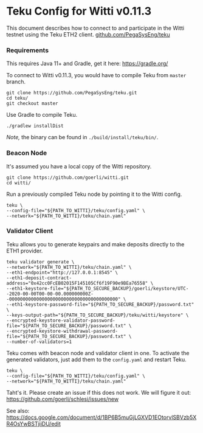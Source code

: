# Teku Config for Witti v0.11.3
This document describes how to connect to and participate in the Witti testnet using the Teku ETH2 client. [github.com/PegaSysEng/teku](https://github.com/PegaSysEng/teku)

### Requirements
This requires Java 11+ and Gradle, get it here: https://gradle.org/

To connect to Witti v0.11.3, you would have to compile Teku from `master` branch.
```
git clone https://github.com/PegaSysEng/teku.git
cd teku/
git checkout master
```

Use Gradle to compile Teku.
```
./gradlew installDist
```

_Note,_ the binary can be found in `./build/install/teku/bin/`.

### Beacon Node
It's assumed you have a local copy of the Witti repository.
```
git clone https://github.com/goerli/witti.git
cd witti/
```

Run a previously compiled Teku node by pointing it to the Witti config.
```
teku \
--config-file="${PATH_TO_WITTI}/teku/config.yaml" \
--network="${PATH_TO_WITTI}/teku/chain.yaml"
```

### Validator Client
Teku allows you to generate keypairs and make deposits directly to the ETH1 provider.
```
teku validator generate \
--network="${PATH_TO_WITTI}/teku/chain.yaml" \
--eth1-endpoint="http://127.0.0.1:8545" \
--eth1-deposit-contract-address="0x42cc0FcEB02015F145105Cf6f19F90e9BEa76558" \
--eth1-keystore-file="${PATH_TO_SECURE_BACKUP}/goerli/keystore/UTC--2020-00-00T00-00-00.000000000Z--0000000000000000000000000000000000000000" \
--eth1-keystore-password-file="${PATH_TO_SECURE_BACKUP}/password.txt" \
--keys-output-path="${PATH_TO_SECURE_BACKUP}/teku/witti/keystore" \
--encrypted-keystore-validator-password-file="${PATH_TO_SECURE_BACKUP}/password.txt" \
--encrypted-keystore-withdrawal-password-file="${PATH_TO_SECURE_BACKUP}/password.txt" \
--number-of-validators=1
```

Teku comes with beacon node and validator client in one. To activate the generated validators, just add them to the `config.yaml` and restart Teku.
```
teku \
--config-file="${PATH_TO_WITTI}/teku/config.yaml" \
--network="${PATH_TO_WITTI}/teku/chain.yaml"
```

Taht's it. Please create an issue if this does not work. We will figure it out: https://github.com/goerli/schlesi/issues/new

See also: https://docs.google.com/document/d/1BP6B5muGjLGXVD1EOtorvlSBVzb5XR4OsYwBSTjiiDU/edit
